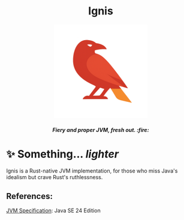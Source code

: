 <div align="center">
    <h1>Ignis</h1>
    <img alt="Logo" src=".github/ignis-logo.png" width="250" height="250" />
    <h5> Fiery and proper JVM, fresh out. :fire: </h5>
</div>

# :sparkles: Something... _lighter_
Ignis is a Rust-native JVM implementation, for those who miss Java's idealism but crave Rust's ruthlessness.


## References:

 [JVM Specification](https://docs.oracle.com/javase/specs/jvms/se24/html/index.html): Java SE 24 Edition
